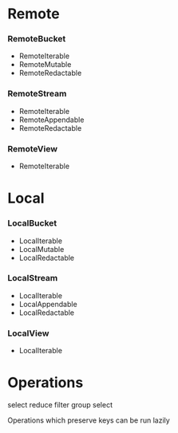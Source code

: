 # Remote

### RemoteBucket

- RemoteIterable
- RemoteMutable
- RemoteRedactable

### RemoteStream

- RemoteIterable
- RemoteAppendable
- RemoteRedactable

### RemoteView

- RemoteIterable

# Local

### LocalBucket

- LocalIterable
- LocalMutable
- LocalRedactable

### LocalStream

- LocalIterable
- LocalAppendable
- LocalRedactable

### LocalView

- LocalIterable

# Operations

select
reduce
filter
group
select

Operations which preserve keys can be run lazily

